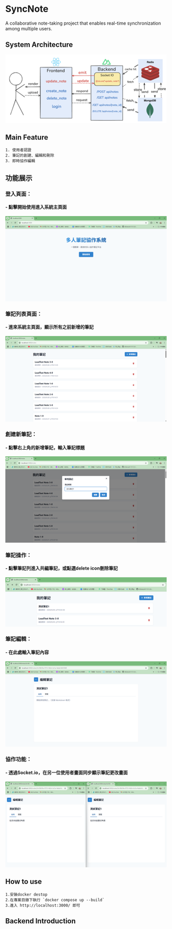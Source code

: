 # **SyncNote**
A collaborative note-taking project that enables real-time synchronization among multiple users.
## System Architecture  
![系統架構](./images/system.png)

## Main Feature
```
1. 使用者認證
2. 筆記的創建、編輯和刪除
3. 即時協作編輯
```

## 功能展示

###  登入頁面：
#### - 點擊開始使用進入系統主頁面
![登入頁面](./images/login.png)

### 筆記列表頁面：
#### - 進來系統主頁面，顯示所有之前新增的筆記
![筆記列表](./images/notes.png)

### 創建新筆記：
#### - 點擊右上角的新增筆記，輸入筆記標題
![創建新筆記](./images/create_note.png)

### 筆記操作：
#### - 點擊筆記列進入共編筆記，或點選delete icon刪除筆記
![點擊或刪除筆記](./images/click_or_delete.png)

### 筆記編輯：
#### - 在此處輸入筆記內容
![筆記編輯](./images/note.png)

### 協作功能：
#### - 透過Socket.io，在另一位使用者畫面同步顯示筆記更改畫面
![協作筆記](./images/co_note.png)

## How to use
```
1.安裝docker destop
2.在專案目錄下執行 `docker compose up --build`
3.進入 http://localhost:3000/ 即可
```

## Backend Introduction


